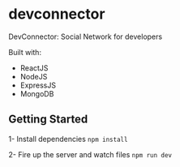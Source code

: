 # devconnector
DevConnector: Social Network for developers

Built with:
- ReactJS
- NodeJS
- ExpressJS
- MongoDB

## Getting Started

1- Install dependencies
`npm install`

2- Fire up the server and watch files
`npm run dev`
